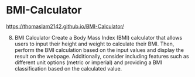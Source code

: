 # BMI-Calculator

https://thomaslam2142.github.io/BMI-Calculator/

8. BMI Calculator
Create a Body Mass Index (BMI) calculator that allows users to input their height and weight to calculate their BMI. Then, perform the BMI calculation based on the input values and display the result on the webpage. Additionally, consider including features such as different unit options (metric or imperial) and providing a BMI classification based on the calculated value.
